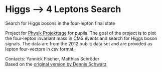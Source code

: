 # Higgs --> 4 Leptons Search
Search for Higgs bosons in the four-lepton final state

Project for [Physik Projekttage](https://www.ppt.uni-hamburg.de/) for pupils. The goal of the project is to plot the four-lepton invariant mass in CMS events and search for Higgs boson signals. The data are from the 2012 public data set and are provided as lepton four-vectors in csv format.

Contacts: Yannick Fischer, Matthias Schröder  
Based on the [original version by Dennis Schwarz](https://github.com/denschwarz/PPT-Analysis)
